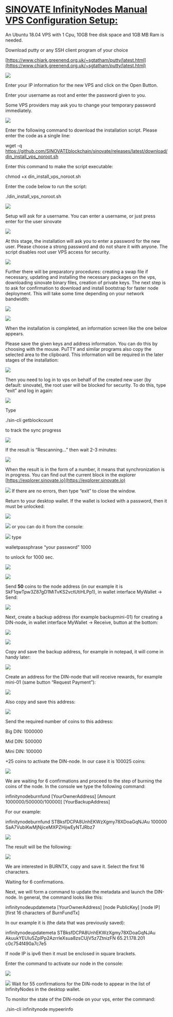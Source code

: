 # [SINOVATE InfinityNodes Manual VPS Configuration Setup:](https://docs.sinovate.io/#/din_manual_vps_configuration_setup?id=sinovate-infinitynodes-manual-vps-configuration-setup)

An Ubuntu 18.04 VPS with 1 Cpu, 10GB free disk space and 1GB MB Ram is needed.

Download putty or any SSH client program of your choice

[https://www.chiark.greenend.org.uk/~sgtatham/putty/latest.html](https://www.chiark.greenend.org.uk/~sgtatham/putty/latest.html)

![](assets/img/manual_vps/din-setup-guide01.png)

Enter your IP information for the new VPS and click on the Open Button.

Enter your username as root and enter the password given to you.

Some VPS providers may ask you to change your temporary password immediately.

![](assets/img/manual_vps/din-setup-guide02.png)
  

Enter the following command to download the installation script. Please enter the code as a single line:

wget -q https://github.com/SINOVATEblockchain/sinovate/releases/latest/download/din_install_vps_noroot.sh

  

Enter this command to make the script executable:

chmod +x din_install_vps_noroot.sh

  

Enter the code below to run the script:

./din_install_vps_noroot.sh

![](assets/img/manual_vps/din-setup-guide03.png)
  
Setup will ask for a username. You can enter a username, or just press enter for the user sinovate

![](assets/img/manual_vps/din-setup-guide04.png)
  
At this stage, the installation will ask you to enter a password for the new user. Please choose a strong password and do not share it with anyone. The script disables root user VPS access for security.

  ![](assets/img/manual_vps/din-setup-guide05.png)

Further there will be preparatory procedures: creating a swap file if necessary, updating and installing the necessary packages on the vps, downloading sinovate binary files, creation of private keys. The next step is to ask for confirmation to download and install bootstrap for faster node deployment. This will take some time depending on your network bandwidth:

![](assets/img/manual_vps/din-setup-guide06.png)

![](assets/img/manual_vps/din-setup-guide07.png)  

When the installation is completed, an information screen like the one below appears.

Please save the given keys and address information. You can do this by choosing with the mouse. PuTTY and similar programs also copy the selected area to the clipboard. This information will be required in the later stages of the installation:



  ![](assets/img/manual_vps/din-setup-guide08.png)

Then you need to log in to vps on behalf of the created new user (by default: sinovate), the root user will be blocked for security. To do this, type “exit” and log in again:



  ![](assets/img/manual_vps/din-setup-guide09.png)

Type

./sin-cli getblockcount

to track the sync progress



![](assets/img/manual_vps/din-setup-guide10.png)
  

If the result is “Rescanning…” then wait 2-3 minutes:


  ![](assets/img/manual_vps/din-setup-guide11.png)

When the result is in the form of a number, it means that synchronization is in progress. You can find out the current block in the explorer [https://explorer.sinovate.io](https://explorer.sinovate.io)



![](assets/img/manual_vps/din-setup-guide12.png)
If there are no errors, then type “exit” to close the window.

  

Return to your desktop wallet. If the wallet is locked with a password, then it must be unlocked:



![](assets/img/manual_vps/din-setup-guide13.png)



![](assets/img/manual_vps/din-setup-guide14.png)
or you can do it from the console:



![](assets/img/manual_vps/din-setup-guide15.png)
type

walletpassphrase “your password” 1000

to unlock for 1000 sec.


![](assets/img/manual_vps/din-setup-guide16.png)


  ![](assets/img/manual_vps/din-setup-guide17.png)

Send **50** coins to the node address (in our example it is SkF1qwTpw3Z87gD1MiTvKS2vctUtiHLPp1), in wallet interface MyWallet -> Send:



  ![](assets/img/manual_vps/din-setup-guide18.png)

Next, create a backup address (for example backupmini-01) for creating a DIN-node, in wallet interface MyWallet -> Receive, button at the bottom:



![](assets/img/manual_vps/din-setup-guide19.png)



![](assets/img/manual_vps/din-setup-guide20.png)
  

Copy and save the backup address, for example in notepad, it will come in handy later:


![](assets/img/manual_vps/din-setup-guide21.png)
  

Create an address for the DIN-node that will receive rewards, for example mini-01 (same button “Request Payment”):


  ![](assets/img/manual_vps/din-setup-guide22.png)

Also copy and save this address:



![](assets/img/manual_vps/din-setup-guide23.png)
  

Send the required number of coins to this address:

Big DIN: 1000000

Mid DIN: 500000

Mini DIN: 100000

+25 coins to activate the DIN-node. In our case it is 100025 coins:


  ![](assets/img/manual_vps/din-setup-guide24.png)

We are waiting for 6 confirmations and proceed to the step of burning the coins of the node. In the console we type the following command:

infinitynodeburnfund [YourOwnerAddress] [Amount 1000000/500000/100000] [YourBackupAddress]

  

For our example:

infinitynodeburnfund STBksfDCPA8UnhEKWzXgmy78XDoaGqNJAu 100000 SaA7VubiKwMjNjiceMXPZHijwEyNTJRbz7


  ![](assets/img/manual_vps/din-setup-guide25.png)

The result will be the following:



![](assets/img/manual_vps/din-setup-guide26.png)

We are interested in BURNTX, copy and save it. Select the first 16 characters.

Waiting for 6 confirmations.

  

Next, we will form a command to update the metadata and launch the DIN-node. In general, the command looks like this:

infinitynodeupdatemeta [YourOwnerAddress] [node PublicKey] [node IP] [first 16 characters of BurnFundTx]

  

In our example it is (the data that was previously saved):

infinitynodeupdatemeta STBksfDCPA8UnhEKWzXgmy78XDoaGqNJAu AkuukYEUIu5ZplPp2AzrrleXsua8zsCUjV5z7ZtnizFN 65.21.178.201 c0c754f490a7c7e5

  

If node IP is ipv6 then it must be enclosed in square brackets.

  

Enter the command to activate our node in the console:



![](assets/img/manual_vps/din-setup-guide27.png)



![](assets/img/manual_vps/din-setup-guide28.png)
Wait for 55 confirmations for the DIN-node to appear in the list of InfinityNodes in the desktop wallet.

  

To monitor the state of the DIN-node on your vps, enter the command:

./sin-cli infinitynode mypeerinfo
